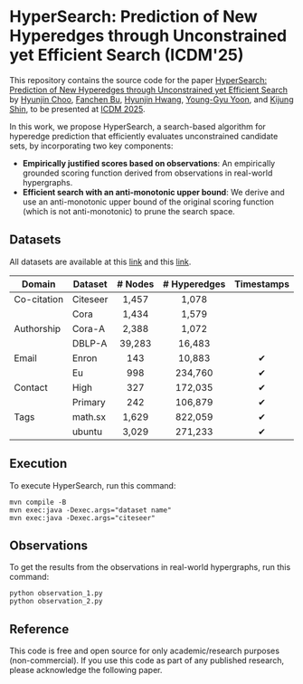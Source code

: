 # HyperSearch: Prediction of New Hyperedges through Unconstrained yet Efficient Search (ICDM'25)

This repository contains the source code for the paper [HyperSearch: Prediction of New Hyperedges through Unconstrained yet Efficient Search]() by [Hyunjin Choo](https://github.com/jin-choo/), [Fanchen Bu](https://bokveizen.github.io/), [Hyunjin Hwang](https://www.linkedin.com/in/hyunjin-hwang-a4b316378/), [Young-Gyu Yoon](https://nica.kaist.ac.kr/), and [Kijung Shin](https://kijungs.github.io/), to be presented at [ICDM 2025](https://www3.cs.stonybrook.edu/~icdm2025/).

In this work, we propose HyperSearch, a search-based algorithm for hyperedge prediction that efficiently evaluates unconstrained candidate sets, by incorporating two key components:
* **Empirically justified scores based on observations**: An empirically grounded scoring function derived from observations in real-world hypergraphs.
* **Efficient search with an anti-monotonic upper bound**: We derive and use an anti-monotonic upper bound of the original scoring function (which is not anti-monotonic) to prune the search space.

## Datasets

All datasets are available at this [link](https://www.cs.cornell.edu/~arb/data/) and this [link](https://github.com/HyunjinHwn/SIGIR22-AHP).

| Domain       | Dataset    |   # Nodes  | # Hyperedges | Timestamps |
|--------------|------------|:----------:|:------------:|:----------:|
| Co-citation  | Citeseer   |    1,457   |    1,078     |            |
|              | Cora       |    1,434   |   1,579      |            |
| Authorship   | Cora-A     |    2,388   |    1,072     |            |
|              | DBLP-A     |    39,283  |   16,483     |            |
| Email        | Enron      |    143     |    10,883    |     ✔     |
|              | Eu         |    998     |   234,760    |     ✔     |
| Contact      | High       |    327     |   172,035    |     ✔     |
|              | Primary    |    242     |   106,879    |    ✔      |
| Tags         | math.sx    |   1,629    |   822,059    |     ✔     |
|              | ubuntu     |   3,029    |   271,233    |    ✔      |

## Execution

To execute HyperSearch, run this command:

```
mvn compile -B
mvn exec:java -Dexec.args="dataset name"
mvn exec:java -Dexec.args="citeseer"
```

## Observations

To get the results from the observations in real-world hypergraphs, run this command:

```
python observation_1.py
python observation_2.py
```

## Reference

This code is free and open source for only academic/research purposes (non-commercial). If you use this code as part of any published research, please acknowledge the following paper.
```
```
